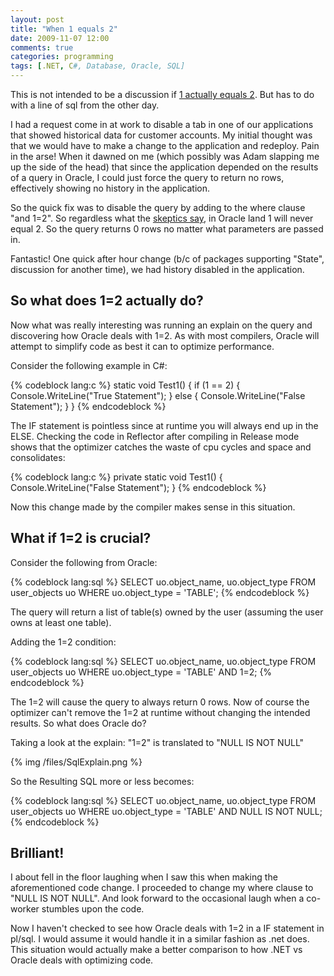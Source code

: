 ```yaml
---
layout: post
title: "When 1 equals 2"
date: 2009-11-07 12:00
comments: true
categories: programming
tags: [.NET, C#, Database, Oracle, SQL]
---
```

This is not intended to be a discussion if [1 actually equals 2](http://mh1823.com/two_equals_one.htm).  But has to do with a line of sql from the other day.

I had a request come in at work to disable a tab in one of our applications that showed historical data for customer accounts.  My initial thought was that we would have to make a change to the application and redeploy.  Pain in the arse!  When it dawned on me (which possibly was Adam slapping me up the side of the head) that since the application depended on the results of a query in Oracle, I could just force the query to return no rows, effectively showing no history in the application.

So the quick fix was to disable the query by adding to the where clause "and 1=2". So regardless what the [skeptics say](http://www.math.toronto.edu/mathnet/plain/falseProofs/second1eq2.html), in Oracle land 1 will never equal 2.  So the query returns 0 rows no matter what parameters are passed in.

Fantastic! One quick after hour change (b/c of packages supporting "State", discussion for another time), we had history disabled in the application.

## So what does 1=2 actually do?
Now what was really interesting was running an explain on the query and discovering how Oracle deals with 1=2.  As with most compilers, Oracle will attempt to simplify code as best it can to optimize performance.

Consider the following example in C#:

{% codeblock lang:c %}
static void Test1()
{
  if (1 == 2)
  {
    Console.WriteLine("True Statement");
  }
  else
  {
    Console.WriteLine("False Statement");
  }
}
{% endcodeblock %}

The IF statement is pointless since at runtime you will always end up in the ELSE.  Checking the code in Reflector after compiling in Release mode shows that the optimizer catches the waste of cpu cycles and space and consolidates:

{% codeblock lang:c %}
private static void Test1()
{
  Console.WriteLine("False Statement");
}
{% endcodeblock %}

Now this change made by the compiler makes sense in this situation.

## What if 1=2 is crucial?
Consider the following from Oracle:

{% codeblock lang:sql %}
SELECT uo.object_name,
       uo.object_type
  FROM user_objects uo
 WHERE uo.object_type = 'TABLE';
{% endcodeblock %}

The query will return a list of table(s) owned by the user (assuming the user owns at least one table).

Adding the 1=2 condition:

{% codeblock lang:sql %}
SELECT uo.object_name,
       uo.object_type
  FROM user_objects uo
 WHERE uo.object_type = 'TABLE'
       AND 1=2;
{% endcodeblock %}

The 1=2 will cause the query to always return 0 rows. Now of course the optimizer can't remove the 1=2 at runtime without changing the intended results. So what does Oracle do?

Taking a look at the explain: "1=2" is translated to "NULL IS NOT NULL"

{% img /files/SqlExplain.png %}

So the Resulting SQL more or less becomes:

{% codeblock lang:sql %}
SELECT uo.object_name,
       uo.object_type
  FROM user_objects uo
 WHERE uo.object_type = 'TABLE'
       AND NULL IS NOT NULL;
{% endcodeblock %}

## Brilliant!
I about fell in the floor laughing when I saw this when making the aforementioned code change.   I proceeded to change my where clause to "NULL IS NOT NULL".  And look forward to the occasional laugh when a co-worker stumbles upon the code.

Now I haven't checked to see how Oracle deals with 1=2 in a IF statement in pl/sql. I would assume it would handle it in a similar fashion as .net does.  This situation would actually make a better comparison to how .NET vs Oracle deals with optimizing code.
